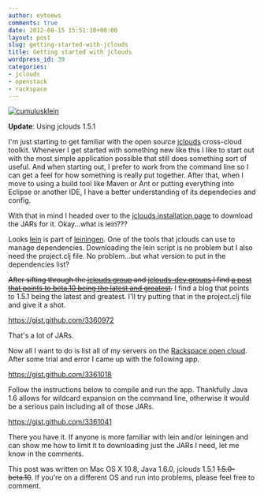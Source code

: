 ```yaml
---
author: evtoews
comments: true
date: 2012-08-15 15:51:10+00:00
layout: post
slug: getting-started-with-jclouds
title: Getting started with jclouds
wordpress_id: 39
categories:
- jclouds
- openstack
- rackspace
---
```


[![cumulusklein](http://phymata.files.wordpress.com/2012/08/cumulusklein.jpeg)](http://phymata.files.wordpress.com/2012/08/cumulusklein.jpeg)

**Update**: Using jclouds 1.5.1

I'm just starting to get familiar with the open source [jclouds](http://www.jclouds.org/) cross-cloud toolkit. Whenever I get started with something new like this I like to start out with the most simple application possible that still does something sort of useful. And when starting out, I prefer to work from the command line so I can get a feel for how something is really put together. After that, when I move to using a build tool like Maven or Ant or putting everything into Eclipse or another IDE, I have a better understanding of its dependecies and config.

With that in mind I headed over to the [jclouds installation page](http://www.jclouds.org/documentation/userguide/installation-guide/) to download the JARs for it. Okay...what is lein???

Looks [lein](https://raw.github.com/technomancy/leiningen/stable/bin/lein) is part of [leiningen](https://github.com/technomancy/leiningen). One of the tools that jclouds can use to manage dependencies. Downloading the lein script is no problem but I also need the project.clj file. No problem...but what version to put in the dependencies list?

<del>After sifting through the [jclouds group](https://groups.google.com/forum/?fromgroups#!forum/jclouds) and [jclouds-dev groups](https://groups.google.com/forum/?fromgroups#!forum/jclouds-dev) I find [a post that points to beta.10 being the latest and greatest](https://groups.google.com/forum/?fromgroups#!topic/jclouds-dev/eCIrMiMDMAs).</del> I find a blog that points to 1.5.1 being the latest and greatest. I'll try putting that in the project.clj file and give it a shot.

https://gist.github.com/3360972

That's a lot of JARs.

Now all I want to do is list all of my servers on the [Rackspace open cloud](http://www.rackspace.com/cloud/public/). After some trial and error I came up with the following app.

https://gist.github.com/3361018

Follow the instructions below to compile and run the app. Thankfully Java 1.6 allows for wildcard expansion on the command line, otherwise it would be a serious pain including all of those JARs.

https://gist.github.com/3361041

There you have it. If anyone is more familiar with lein and/or leiningen and can show me how to limit it to downloading just the JARs I need, let me know in the comments.

This post was written on Mac OS X 10.8, Java 1.6.0, jclouds 1.5.1 <del>1.5.0-beta.10</del>. If you're on a different OS and run into problems, please feel free to comment.
